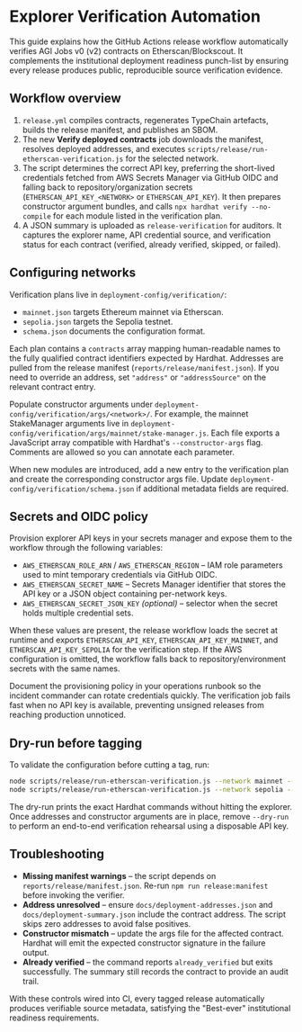 # Explorer Verification Automation

This guide explains how the GitHub Actions release workflow automatically
verifies AGI Jobs v0 (v2) contracts on Etherscan/Blockscout. It complements
the institutional deployment readiness punch-list by ensuring every release
produces public, reproducible source verification evidence.

## Workflow overview

1. `release.yml` compiles contracts, regenerates TypeChain artefacts, builds
the release manifest, and publishes an SBOM.
2. The new **Verify deployed contracts** job downloads the manifest, resolves
   deployed addresses, and executes
   `scripts/release/run-etherscan-verification.js` for the selected network.
3. The script determines the correct API key, preferring the short-lived
   credentials fetched from AWS Secrets Manager via GitHub OIDC and falling
   back to repository/organization secrets (`ETHERSCAN_API_KEY_<NETWORK>` or
   `ETHERSCAN_API_KEY`). It then prepares
   constructor argument bundles, and calls `npx hardhat verify --no-compile`
   for each module listed in the verification plan.
4. A JSON summary is uploaded as `release-verification` for auditors. It
   captures the explorer name, API credential source, and verification status
   for each contract (verified, already verified, skipped, or failed).

## Configuring networks

Verification plans live in `deployment-config/verification/`:

- `mainnet.json` targets Ethereum mainnet via Etherscan.
- `sepolia.json` targets the Sepolia testnet.
- `schema.json` documents the configuration format.

Each plan contains a `contracts` array mapping human-readable names to the
fully qualified contract identifiers expected by Hardhat. Addresses are pulled
from the release manifest (`reports/release/manifest.json`). If you need to
override an address, set `"address"` or `"addressSource"` on the relevant
contract entry.

Populate constructor arguments under
`deployment-config/verification/args/<network>/`. For example, the mainnet
StakeManager arguments live in
`deployment-config/verification/args/mainnet/stake-manager.js`. Each file
exports a JavaScript array compatible with Hardhat's `--constructor-args`
flag. Comments are allowed so you can annotate each parameter.

When new modules are introduced, add a new entry to the verification plan and
create the corresponding constructor args file. Update
`deployment-config/verification/schema.json` if additional metadata fields are
required.

## Secrets and OIDC policy

Provision explorer API keys in your secrets manager and expose them to the
workflow through the following variables:

- `AWS_ETHERSCAN_ROLE_ARN` / `AWS_ETHERSCAN_REGION` – IAM role parameters used
  to mint temporary credentials via GitHub OIDC.
- `AWS_ETHERSCAN_SECRET_NAME` – Secrets Manager identifier that stores the API
  key or a JSON object containing per-network keys.
- `AWS_ETHERSCAN_SECRET_JSON_KEY` *(optional)* – selector when the secret holds
  multiple credential sets.

When these values are present, the release workflow loads the secret at runtime
and exports `ETHERSCAN_API_KEY`, `ETHERSCAN_API_KEY_MAINNET`, and
`ETHERSCAN_API_KEY_SEPOLIA` for the verification step. If the AWS configuration
is omitted, the workflow falls back to repository/environment secrets with the
same names.

Document the provisioning policy in your operations runbook so the incident
commander can rotate credentials quickly. The verification job fails fast when
no API key is available, preventing unsigned releases from reaching production
unnoticed.

## Dry-run before tagging

To validate the configuration before cutting a tag, run:

```bash
node scripts/release/run-etherscan-verification.js --network mainnet --dry-run
node scripts/release/run-etherscan-verification.js --network sepolia --dry-run
```

The dry-run prints the exact Hardhat commands without hitting the explorer.
Once addresses and constructor arguments are in place, remove `--dry-run` to
perform an end-to-end verification rehearsal using a disposable API key.

## Troubleshooting

- **Missing manifest warnings** – the script depends on
  `reports/release/manifest.json`. Re-run `npm run release:manifest` before
  invoking the verifier.
- **Address unresolved** – ensure `docs/deployment-addresses.json` and
  `docs/deployment-summary.json` include the contract address. The script skips
  zero addresses to avoid false positives.
- **Constructor mismatch** – update the args file for the affected contract.
  Hardhat will emit the expected constructor signature in the failure output.
- **Already verified** – the command reports `already_verified` but exits
  successfully. The summary still records the contract to provide an audit
  trail.

With these controls wired into CI, every tagged release automatically produces
verifiable source metadata, satisfying the "Best-ever" institutional readiness
requirements.
